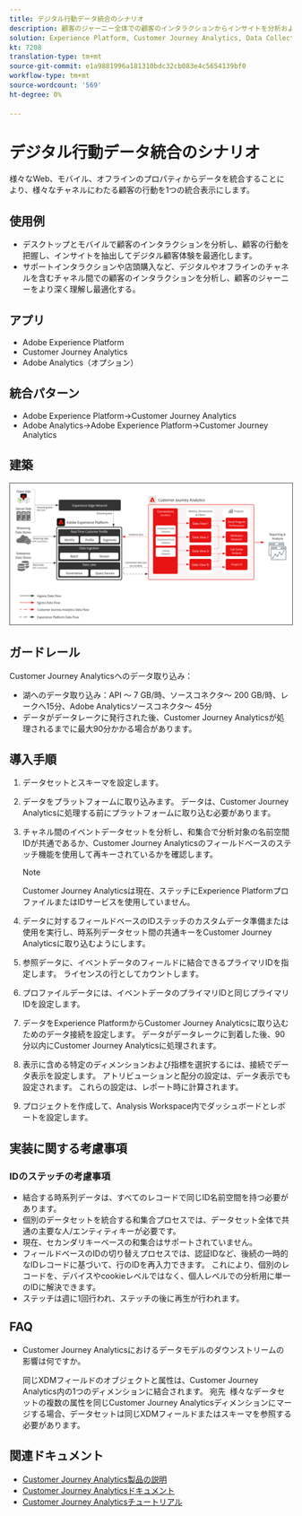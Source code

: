 ```yaml
---
title: デジタル行動データ統合のシナリオ
description: 顧客のジャーニー全体での顧客のインタラクションからインサイトを分析および抽出します。
solution: Experience Platform, Customer Journey Analytics, Data Collection
kt: 7208
translation-type: tm+mt
source-git-commit: e1a9881996a181310bdc32cb083e4c5654139bf0
workflow-type: tm+mt
source-wordcount: '569'
ht-degree: 0%

---
```



# デジタル行動データ統合のシナリオ

様々なWeb、モバイル、オフラインのプロパティからデータを統合することにより、様々なチャネルにわたる顧客の行動を1つの統合表示にします。

## 使用例

* デスクトップとモバイルで顧客のインタラクションを分析し、顧客の行動を把握し、インサイトを抽出してデジタル顧客体験を最適化します。
* サポートインタラクションや店頭購入など、デジタルやオフラインのチャネルを含むチャネル間での顧客のインタラクションを分析し、顧客のジャーニーをより深く理解し最適化する。 

## アプリ

* Adobe Experience Platform
* Customer Journey Analytics
* Adobe Analytics（オプション）

## 統合パターン

* Adobe Experience Platform→Customer Journey Analytics
* Adobe Analytics→Adobe Experience Platform→Customer Journey Analytics

## 建築

<img src="assets/CJA.svg" alt="Customer Journey Analyticsのブループリントのリファレンスアーキテクチャ" style="border:1px solid #4a4a4a" />

## ガードレール

Customer Journey Analyticsへのデータ取り込み：

* 湖へのデータ取り込み：API ～ 7 GB/時、ソースコネクタ～ 200 GB/時、レークへ15分、Adobe Analyticsソースコネクタ～ 45分
* データがデータレークに発行された後、Customer Journey Analyticsが処理されるまでに最大90分かかる場合があります。

## 導入手順

1. データセットとスキーマを設定します。
1. データをプラットフォームに取り込みます。
データは、Customer Journey Analyticsに処理する前にプラットフォームに取り込む必要があります。
1. チャネル間のイベントデータセットを分析し、和集合で分析対象の名前空間IDが共通であるか、Customer Journey Analyticsのフィールドベースのステッチ機能を使用して再キーされているかを確認します。 

   >[!NOTE]
   >
   >Customer Journey Analyticsは現在、ステッチにExperience PlatformプロファイルまたはIDサービスを使用していません。

1. データに対するフィールドベースのIDステッチのカスタムデータ準備または使用を実行し、時系列データセット間の共通キーをCustomer Journey Analyticsに取り込むようにします。
1. 参照データに、イベントデータのフィールドに結合できるプライマリIDを指定します。 ライセンスの行としてカウントします。
1. プロファイルデータには、イベントデータのプライマリIDと同じプライマリIDを設定します。
1. データをExperience PlatformからCustomer Journey Analyticsに取り込むためのデータ接続を設定します。 データがデータレークに到着した後、90分以内にCustomer Journey Analyticsに処理されます。
1. 表示に含める特定のディメンションおよび指標を選択するには、接続でデータ表示を設定します。 アトリビューションと配分の設定は、データ表示でも設定されます。 これらの設定は、レポート時に計算されます。
1. プロジェクトを作成して、Analysis Workspace内でダッシュボードとレポートを設定します。

## 実装に関する考慮事項

### IDのステッチの考慮事項

* 結合する時系列データは、すべてのレコードで同じID名前空間を持つ必要があります。
* 個別のデータセットを統合する和集合プロセスでは、データセット全体で共通の主要な人/エンティティキーが必要です。
* 現在、セカンダリキーベースの和集合はサポートされていません。
* フィールドベースのIDの切り替えプロセスでは、認証IDなど、後続の一時的なIDレコードに基づいて、行のIDを再入力できます。 これにより、個別のレコードを、デバイスやcookieレベルではなく、個人レベルでの分析用に単一のIDに解決できます。
* ステッチは週に1回行われ、ステッチの後に再生が行われます。

## FAQ

* Customer Journey Analyticsにおけるデータモデルのダウンストリームの影響は何ですか。

   同じXDMフィールドのオブジェクトと属性は、Customer Journey Analytics内の1つのディメンションに結合されます。 宛先  様々なデータセットの複数の属性を同じCustomer Journey Analyticsディメンションにマージする場合、データセットは同じXDMフィールドまたはスキーマを参照する必要があります。

## 関連ドキュメント

* [Customer Journey Analytics製品の説明](https://helpx.adobe.com/legal/product-descriptions/customer-journey-analytics.html)
* [Customer Journey Analyticsドキュメント](https://experienceleague.adobe.com/docs/customer-journey-analytics.html)
* [Customer Journey Analyticsチュートリアル](https://experienceleague.adobe.com/docs/customer-journey-analytics-learn/tutorials/overview.html)




